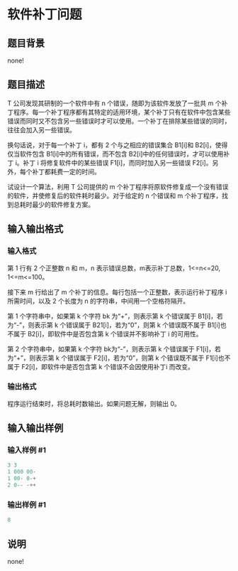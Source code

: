 # 软件补丁问题

## 题目背景

none!

## 题目描述

T 公司发现其研制的一个软件中有 n 个错误，随即为该软件发放了一批共 m 个补丁程序。每一个补丁程序都有其特定的适用环境，某个补丁只有在软件中包含某些错误而同时又不包含另一些错误时才可以使用。一个补丁在排除某些错误的同时，往往会加入另一些错误。

换句话说，对于每一个补丁 i，都有 2 个与之相应的错误集合 B1[i]和 B2[i]，使得仅当软件包含 B1[i]中的所有错误，而不包含 B2[i]中的任何错误时，才可以使用补丁 i。补丁 i 将修复软件中的某些错误 F1[i]，而同时加入另一些错误 F2[i]。另外，每个补丁都耗费一定的时间。

试设计一个算法，利用 T 公司提供的 m 个补丁程序将原软件修复成一个没有错误的软件，并使修复后的软件耗时最少。对于给定的 n 个错误和 m 个补丁程序，找到总耗时最少的软件修复方案。

## 输入输出格式

### 输入格式

第 1 行有 2 个正整数 n 和 m，n 表示错误总数，m表示补丁总数，1<=n<=20, 1<=m<=100。

接下来 m 行给出了 m 个补丁的信息。每行包括一个正整数，表示运行补丁程序 i 所需时间，以及 2 个长度为 n 的字符串，中间用一个空格符隔开。

第 1 个字符串中，如果第 k 个字符 bk 为“+”，则表示第 k 个错误属于 B1[i]，若为“-”，则表示第 k 个错误属于 B21[i]，若为“0”，则第 k 个错误既不属于 B1[i]也不属于 B2[i]，即软件中是否包含第 k 个错误并不影响补丁 i 的可用性。

第 2 个字符串中，如果第 k 个字符 bk为“-”，则表示第 k 个错误属于 F1[i]，若为“+”，则表示第 k 个错误属于 F2[i]，若为“0”，则第 k 个错误既不属于 F1[i]也不属于 F2[i]，即软件中是否包含第 k 个错误不会因使用补丁i 而改变。

### 输出格式

程序运行结束时，将总耗时数输出。如果问题无解，则输出 0。

## 输入输出样例

### 输入样例 #1

```cpp
3 3
1 000 00-
1 00- 0-+
2 0-- -++

```
### 输出样例 #1

```cpp
8
```


## 说明

none!

